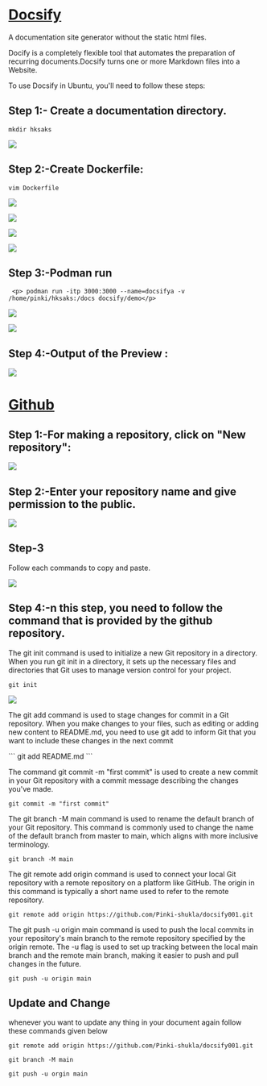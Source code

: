# <u>Docsify</u>

<p>A documentation site generator without the static html files.
<p>Docify is a completely flexible tool that automates the preparation of recurring documents.Docsify turns one or more Markdown files into a Website.</p>

<p>To use Docsify in Ubuntu, you'll need to follow these steps:</p>   


## Step 1:- Create a documentation directory.

```
mkdir hksaks
```

![](001.png)

## Step 2:-Create Dockerfile:
```
vim Dockerfile
```

![](02.png)



![](03.png)

![](04.png)

![](podman%20image.png)

## Step 3:-Podman run 
```
 <p> podman run -itp 3000:3000 --name=docsifya -v /home/pinki/hksaks:/docs docsify/demo</p>

```
![](06.png)



![](8.png)

## Step 4:-Output of the Preview :

![](09.png)


# <u>Github </u>

## Step 1:-For making a repository, click on "New repository":

![](repo.png)

## Step 2:-Enter your repository name and give permission to the public.

![](new%20repo.png)

## Step-3
<p>Follow each commands to copy and paste.</p>

![](github%20command.png)




## Step 4:-n this step, you need to follow the command that is provided by the github repository.



The git init command is used to initialize a new Git repository in a directory. When you run git init in a directory, it sets up the necessary files and directories that Git uses to manage version control for your project.</p>

```
git init
```


![](git%20init.png)

<p>The git add command is used to stage changes for commit in a Git repository. When you make changes to your files, such as editing or adding new content to README.md, you need to use git add to inform Git that you want to include these changes in the next commit</p>
```
git add README.md
```
<p>The command git commit -m "first commit" is used to create a new commit in your Git repository with a commit message describing the changes you've made.</p>

```
git commit -m "first commit"

```

<P>The git branch -M main command is used to rename the default branch of your Git repository. This command is commonly used to change the name of the default branch from master to main, which aligns with more inclusive terminology.<P>

```
git branch -M main
```
<P>The git remote add origin command is used to connect your local Git repository with a remote repository on a platform like GitHub. The origin in this command is typically a short name used to refer to the remote repository.</P>

```
git remote add origin https://github.com/Pinki-shukla/docsify001.git
```
<P>The git push -u origin main command is used to push the local commits in your repository's main branch to the remote repository specified by the origin remote. The -u flag is used to set up tracking between the local main branch and the remote main branch, making it easier to push and pull changes in the future.</P>


```
git push -u origin main
```

## Update and Change

<p>whenever you want to update any thing in your document again follow these commands given below</p>

```
git remote add origin https://github.com/Pinki-shukla/docsify001.git
```
```
git branch -M main 
```
```
git push -u orgin main
```